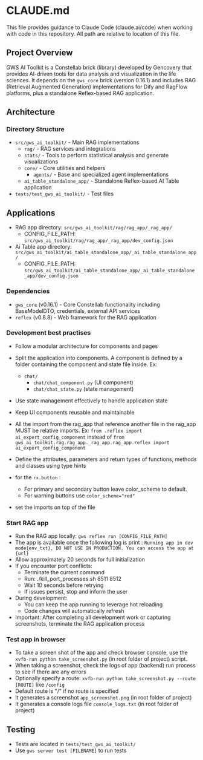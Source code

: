 # CLAUDE.md

This file provides guidance to Claude Code (claude.ai/code) when working with code in this repository. All path are relative to location of this file.

## Project Overview

GWS AI Toolkit is a Constellab brick (library) developed by Gencovery that provides AI-driven tools for data analysis and visualization in the life sciences. It depends on the `gws_core` brick (version 0.16.1) and includes RAG (Retrieval Augmented Generation) implementations for Dify and RagFlow platforms, plus a standalone Reflex-based RAG application.

## Architecture

### Directory Structure
- `src/gws_ai_toolkit/` - Main RAG implementations
  - `rag/` - RAG services and integrations
  - `stats/` - Tools to perform statistical analysis and generate visualizations
  - `core/` - Core utilities and helpers
    - `agents/` - Base and specialized agent implementations
  - `ai_table_standalone_app/` - Standalone Reflex-based AI Table application
- `tests/test_gws_ai_toolkit/` - Test files


## Applications
- RAG app directory: `src/gws_ai_toolkit/rag/rag_app/_rag_app/`
  - CONFIG_FILE_PATH: `src/gws_ai_toolkit/rag/rag_app/_rag_app/dev_config.json`
- Ai Table app directory: `src/gws_ai_toolkit/ai_table_standalone_app/_ai_table_standalone_app/`
  - CONFIG_FILE_PATH: `src/gws_ai_toolkit/ai_table_standalone_app/_ai_table_standalone_app/dev_config.json`

### Dependencies
- `gws_core` (v0.16.1) - Core Constellab functionality including BaseModelDTO, credentials, external API services
- `reflex` (v0.8.8) - Web framework for the RAG application

### Development best practises
- Follow a modular architecture for components and pages
- Split the application into components. A component is defined by a folder containing the component and state file inside. Ex:
  - `chat/`
    - `chat/chat_component.py` (UI component)
    - `chat/chat_state.py` (state management)
- Use state management effectively to handle application state
- Keep UI components reusable and maintainable
- All the import from the rag_app that reference another file in the rag_app MUST be relative imports. Ex: `from .reflex import ai_expert_config_component` instead of `from gws_ai_toolkit.rag.rag_app._rag_app.rag_app.reflex import ai_expert_config_component`
- Define the attributes, parameters and return types of functions, methods and classes using type hints
- for the `rx.button` :
  - For primary and secondary button leave color_scheme to default.
  - For warning buttons use `color_scheme="red"`


- set the imports on top of the file

### Start RAG app
- Run the RAG app locally: `gws reflex run [CONFIG_FILE_PATH]` 
- The app is available once the following log is print : `Running app in dev mode{env_txt}, DO NOT USE IN PRODUCTION. You can access the app at {url}`
- Allow approximately 20 seconds for full initialization
- If you encounter port conflicts:
  - Terminate the current command
  - Run: ./kill_port_processes.sh 8511 8512
  - Wait 10 seconds before retrying
  - If issues persist, stop and inform the user
- During development:
  - You can keep the app running to leverage hot reloading
  - Code changes will automatically refresh
- Important: After completing all development work or capturing screenshots, terminate the RAG application process

### Test app in browser
- To take a screen shot of the app and check browser console, use the `xvfb-run python take_screenshot.py` (in root folder of project) script.
- When taking a screenshot, check the logs of app (backend) run process to see if there are any errors 
- Optionally specify a route: `xvfb-run python take_screenshot.py --route [ROUTE]` like `/config`
- Default route is "/" if no route is specified
- It generates a screenshot `app_screenshot.png` (in root folder of project)
- It generates a console logs file `console_logs.txt` (in root folder of project)

## Testing
- Tests are located in `tests/test_gws_ai_toolkit/`
- Use `gws server test [FILENAME]` to run tests